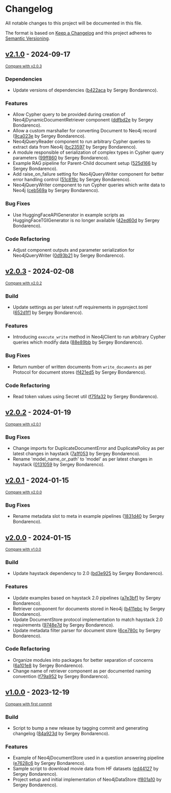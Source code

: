 # Changelog

All notable changes to this project will be documented in this file.

The format is based on [Keep a Changelog](http://keepachangelog.com/en/1.0.0/) and this project adheres to
[Semantic Versioning](http://semver.org/spec/v2.0.0.html).

<!-- insertion marker -->
## [v2.1.0](https://github.com/prosto/neo4j-haystack/releases/tag/v2.1.0) - 2024-09-17

<small>[Compare with v2.0.3](https://github.com/prosto/neo4j-haystack/compare/v2.0.3...v2.1.0)</small>

### Dependencies

- Update versions of dependencies ([b422aca](https://github.com/prosto/neo4j-haystack/commit/b422aca73c2a449213c1d87128418d0d77d37cb5) by Sergey Bondarenco).

### Features

- Allow Cypher query to be provided during creation of Neo4jDynamicDocumentRetriever component ([ddfbd2e](https://github.com/prosto/neo4j-haystack/commit/ddfbd2e277999d05c7f580c1cb61e0341b91783d) by Sergey Bondarenco).
- Allow a custom marshaller for converting Document to Neo4j record ([9ca023e](https://github.com/prosto/neo4j-haystack/commit/9ca023e059bfd6535eb0666e8c7518453f49ec46) by Sergey Bondarenco).
- Neo4jQueryReader component to run arbitrary Cypher queries to extract data from Neo4j ([bc23597](https://github.com/prosto/neo4j-haystack/commit/bc23597b66342e447a90fb12e9c8874894c9ccf0) by Sergey Bondarenco).
- A module responsible of serialization of complex types in Cypher query parameters ([99ff860](https://github.com/prosto/neo4j-haystack/commit/99ff86009f20adecab1bd38351632b47bf52a031) by Sergey Bondarenco).
- Example RAG pipeline for Parent-Child document setup ([525d166](https://github.com/prosto/neo4j-haystack/commit/525d1665ad43383d1abdea6d3395505f72d21153) by Sergey Bondarenco).
- Add raise_on_failure setting for Neo4jQueryWriter component for better error handling control ([51c819c](https://github.com/prosto/neo4j-haystack/commit/51c819c347d9633d59c404f63c04f5bdec74241e) by Sergey Bondarenco).
- Neo4jQueryWriter component to run Cypher queries which write data to Neo4j ([ceb569a](https://github.com/prosto/neo4j-haystack/commit/ceb569aded92e5657a054fa4fa0fa975ac9fa571) by Sergey Bondarenco).

### Bug Fixes

- Use HuggingFaceAPIGenerator in example scripts as HuggingFaceTGIGenerator is no longer available ([42ed60d](https://github.com/prosto/neo4j-haystack/commit/42ed60d3b873cb7306a4d0be9b5de682c533d8a0) by Sergey Bondarenco).

### Code Refactoring

- Adjust component outputs and parameter serialization for Neo4jQueryWriter ([0d93b21](https://github.com/prosto/neo4j-haystack/commit/0d93b2102c6b677739cb878316c711ddd4a890d2) by Sergey Bondarenco).

## [v2.0.3](https://github.com/prosto/neo4j-haystack/releases/tag/v2.0.3) - 2024-02-08

<small>[Compare with v2.0.2](https://github.com/prosto/neo4j-haystack/compare/v2.0.2...v2.0.3)</small>

### Build

- Update settings as per latest ruff requirements in pyproject.toml ([652d1f1](https://github.com/prosto/neo4j-haystack/commit/652d1f1ac6666d508edde825ed78c93d87ed6c4b) by Sergey Bondarenco).

### Features

- Introducing  `execute_write` method in Neo4jClient to run arbitrary Cypher queries which modify data ([88e89bb](https://github.com/prosto/neo4j-haystack/commit/88e89bbe405a72e9185cf56de18aaabcebe71219) by Sergey Bondarenco).

### Bug Fixes

- Return number of written documents from `write_documents` as per Protocol for document stores ([f421ed5](https://github.com/prosto/neo4j-haystack/commit/f421ed54c671c14cabc0fb1a00d5b68c156dda6c) by Sergey Bondarenco).

### Code Refactoring

- Read token values using Secret util ([f75fa32](https://github.com/prosto/neo4j-haystack/commit/f75fa3258a6a53a610c7b7356a891a6ee63f2f08) by Sergey Bondarenco).

## [v2.0.2](https://github.com/prosto/neo4j-haystack/releases/tag/v2.0.2) - 2024-01-19

<small>[Compare with v2.0.1](https://github.com/prosto/neo4j-haystack/compare/v2.0.1...v2.0.2)</small>

### Bug Fixes

- Change imports for DuplicateDocumentError and DuplicatePolicy as per latest changes in haystack ([7a1f053](https://github.com/prosto/neo4j-haystack/commit/7a1f0535b143ef3b4a3e558174e369630079a824) by Sergey Bondarenco).
- Rename 'model_name_or_path' to 'model' as per latest changes in haystack ([0131059](https://github.com/prosto/neo4j-haystack/commit/0131059df8f9966568fea8716d3ba1910801542c) by Sergey Bondarenco).

## [v2.0.1](https://github.com/prosto/neo4j-haystack/releases/tag/v2.0.1) - 2024-01-15

<small>[Compare with v2.0.0](https://github.com/prosto/neo4j-haystack/compare/v2.0.0...v2.0.1)</small>

### Bug Fixes

- Rename metadata slot to meta in example pipelines ([1831d40](https://github.com/prosto/neo4j-haystack/commit/1831d4071bacd1cff4cd99f186cf7a7a1a4d1edc) by Sergey Bondarenco).

## [v2.0.0](https://github.com/prosto/neo4j-haystack/releases/tag/v2.0.0) - 2024-01-15

<small>[Compare with v1.0.0](https://github.com/prosto/neo4j-haystack/compare/v1.0.0...v2.0.0)</small>

### Build

- Update haystack dependency to 2.0 ([bd3e925](https://github.com/prosto/neo4j-haystack/commit/bd3e92543674ab4f3dd8f988a3bc882bbd00042a) by Sergey Bondarenco).

### Features

- Update examples based on haystack 2.0 pipelines ([a7e3bf1](https://github.com/prosto/neo4j-haystack/commit/a7e3bf1788ac9f6b87e82497740feea056386f87) by Sergey Bondarenco).
- Retriever component for documents stored in Neo4j ([b411ebc](https://github.com/prosto/neo4j-haystack/commit/b411ebc5f850272e0050307f03cc6157b7bc6e26) by Sergey Bondarenco).
- Update DocumentStore protocol implementation to match haystack 2.0 requirements ([9748e7d](https://github.com/prosto/neo4j-haystack/commit/9748e7d4f27087b80c8f028b8612f76ed1daf8a8) by Sergey Bondarenco).
- Update metadata filter parser for document store ([6ce780c](https://github.com/prosto/neo4j-haystack/commit/6ce780c846576d690b7216e37793532841a54dc3) by Sergey Bondarenco).

### Code Refactoring

- Organize modules into packages for better separation of concerns ([6a101e8](https://github.com/prosto/neo4j-haystack/commit/6a101e8047bcd2dac2b49598701f7233390bae88) by Sergey Bondarenco).
- Change name of retriever component as per documented naming convention ([f79a952](https://github.com/prosto/neo4j-haystack/commit/f79a952fbe59be0d1d5d13e03ae58401f6403ce9) by Sergey Bondarenco).

## [v1.0.0](https://github.com/prosto/neo4j-haystack/releases/tag/v1.0.0) - 2023-12-19

<small>[Compare with first commit](https://github.com/prosto/neo4j-haystack/compare/f801a10c8cf6eb7d784c77d8b72005cf5985dffc...v1.0.0)</small>

### Build

- Script to bump a new release by tagging commit and generating changelog ([84a923d](https://github.com/prosto/neo4j-haystack/commit/84a923dc5d8b1f5ff8602fbdf4f86ff5c682e565) by Sergey Bondarenco).

### Features

- Example of Neo4jDocumentStore used in a question answering pipeline ([e7628c6](https://github.com/prosto/neo4j-haystack/commit/e7628c672489f609c14d539859d110e8facda848) by Sergey Bondarenco).
- Sample script to download movie data from HF datasets ([ed44127](https://github.com/prosto/neo4j-haystack/commit/ed44127329454b555e906e1b5463fa8b9f4e8fe7) by Sergey Bondarenco).
- Project setup and initial implementation of Neo4jDataStore ([f801a10](https://github.com/prosto/neo4j-haystack/commit/f801a10c8cf6eb7d784c77d8b72005cf5985dffc) by Sergey Bondarenco).
